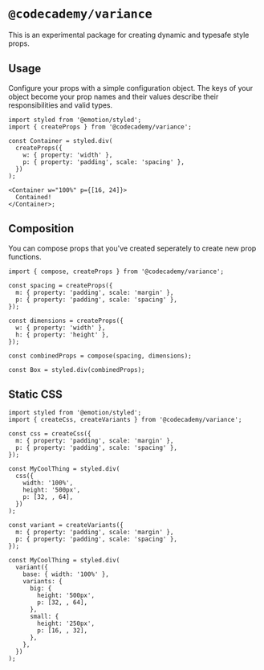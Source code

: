 # `@codecademy/variance`

This is an experimental package for creating dynamic and typesafe style props.

## Usage

Configure your props with a simple configuration object. The keys of your object become your prop names and their values describe their responsibilities and valid types.

```tsx
import styled from '@emotion/styled';
import { createProps } from '@codecademy/variance';

const Container = styled.div(
  createProps({
    w: { property: 'width' },
    p: { property: 'padding', scale: 'spacing' },
  })
);

<Container w="100%" p={[16, 24]}>
  Contained!
</Container>;
```

## Composition

You can compose props that you've created seperately to create new prop functions.

```tsx
import { compose, createProps } from '@codecademy/variance';

const spacing = createProps({
  m: { property: 'padding', scale: 'margin' },
  p: { property: 'padding', scale: 'spacing' },
});

const dimensions = createProps({
  w: { property: 'width' },
  h: { property: 'height' },
});

const combinedProps = compose(spacing, dimensions);

const Box = styled.div(combinedProps);
```

## Static CSS

```tsx
import styled from '@emotion/styled';
import { createCss, createVariants } from '@codecademy/variance';

const css = createCss({
  m: { property: 'padding', scale: 'margin' },
  p: { property: 'padding', scale: 'spacing' },
});

const MyCoolThing = styled.div(
  css({
    width: '100%',
    height: '500px',
    p: [32, , 64],
  })
);

const variant = createVariants({
  m: { property: 'padding', scale: 'margin' },
  p: { property: 'padding', scale: 'spacing' },
});

const MyCoolThing = styled.div(
  variant({
    base: { width: '100%' },
    variants: {
      big: {
        height: '500px',
        p: [32, , 64],
      },
      small: {
        height: '250px',
        p: [16, , 32],
      },
    },
  })
);
```
